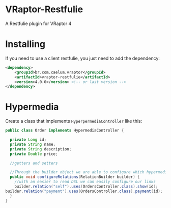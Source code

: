 VRaptor-Restfulie
========================

A Restfulie plugin for VRaptor 4

Installing
========================

If you need to use a client restfulie, you just need to add the dependency:

```xml
<dependency>
	<groupId>br.com.caelum.vraptor</groupId>
	<artifactId>vraptor-restfulie</artifactId>
	<version>4.0.0</version> <!-- or last version -->
</dependency>
```
Hypermedia
========================

Create a class that implements `HyperpermediaController` like this:

```java
public class Order implements HypermediaController {

  private Long id;
  private String name;
  private String description;
  private Double price;

  //getters and setters

  //Through the builder object we are able to configure which hypermedia links will be returned with our resource
  public void configureRelations(RelationBuilder builder) {
    //with an easier to read DSL we can easily configure our links
    builder.relation("self").uses(OrdersController.class).show(id);
builder.relation("payment").uses(OrdersController.class).payment(id);
  }
}
```

